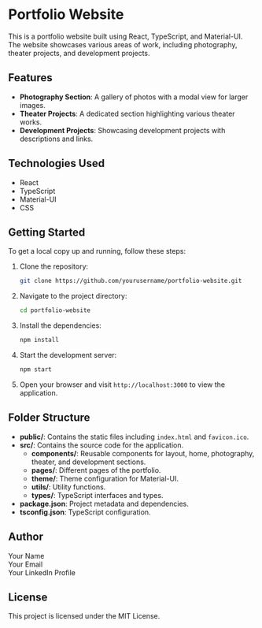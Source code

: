 # Portfolio Website

This is a portfolio website built using React, TypeScript, and Material-UI. The website showcases various areas of work, including photography, theater projects, and development projects.

## Features

- **Photography Section**: A gallery of photos with a modal view for larger images.
- **Theater Projects**: A dedicated section highlighting various theater works.
- **Development Projects**: Showcasing development projects with descriptions and links.

## Technologies Used

- React
- TypeScript
- Material-UI
- CSS

## Getting Started

To get a local copy up and running, follow these steps:

1. Clone the repository:
   ```bash
   git clone https://github.com/yourusername/portfolio-website.git
   ```

2. Navigate to the project directory:
   ```bash
   cd portfolio-website
   ```

3. Install the dependencies:
   ```bash
   npm install
   ```

4. Start the development server:
   ```bash
   npm start
   ```

5. Open your browser and visit `http://localhost:3000` to view the application.

## Folder Structure

- **public/**: Contains the static files including `index.html` and `favicon.ico`.
- **src/**: Contains the source code for the application.
  - **components/**: Reusable components for layout, home, photography, theater, and development sections.
  - **pages/**: Different pages of the portfolio.
  - **theme/**: Theme configuration for Material-UI.
  - **utils/**: Utility functions.
  - **types/**: TypeScript interfaces and types.
- **package.json**: Project metadata and dependencies.
- **tsconfig.json**: TypeScript configuration.

## Author

Your Name  
Your Email  
Your LinkedIn Profile  

## License

This project is licensed under the MIT License.